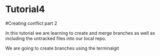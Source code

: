 # Tutorial4
#Creating conflict part 2

In this tutorial we are learning to create and merge branches as well as including the untracked files into our local repo. 

We are going to create branches using the terminalgit
